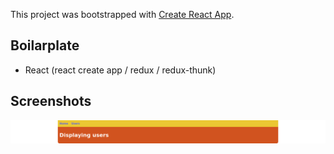 This project was bootstrapped with [Create React App](https://github.com/facebook/create-react-app).

## Boilarplate

- React (react create app / redux / redux-thunk)

## Screenshots

![details](img/demo.png)
